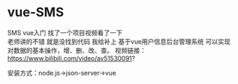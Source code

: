 # vue-SMS
SMS
vue入门 找了一个项目视频看了一下  
老师讲的不错  就是没找到代码  我给补上
基于vue用户信息后台管理系统
可以实现对数据的基本操作，增、删、改、查。
视频链接：https://www.bilibili.com/video/av51530091?

安装方式：node.js->json-server->vue

